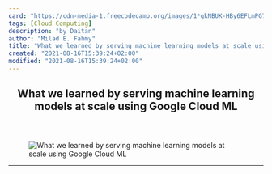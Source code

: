 ```yaml
---
card: "https://cdn-media-1.freecodecamp.org/images/1*gkNBUK-HBy6EFLmPG7Fv7Q.jpeg"
tags: [Cloud Computing]
description: "by Daitan"
author: "Milad E. Fahmy"
title: "What we learned by serving machine learning models at scale using Google Cloud ML"
created: "2021-08-16T15:39:24+02:00"
modified: "2021-08-16T15:39:24+02:00"
---
```

<div class="site-wrapper">
<main id="site-main" class="site-main outer">
<div class="inner">
<article class="post-full post tag-cloud-computing tag-machine-learning tag-data-science tag-programming tag-python ">
<header class="post-full-header">
<h1 class="post-full-title">What we learned by serving machine learning models at scale using Google Cloud ML</h1>
</header>
<figure class="post-full-image">
<picture>
<source media="(max-width: 700px)" sizes="1px" srcset="data:image/gif;base64,R0lGODlhAQABAIAAAAAAAP///yH5BAEAAAAALAAAAAABAAEAAAIBRAA7 1w">
<source media="(min-width: 701px)" sizes="(max-width: 800px) 400px,
(max-width: 1170px) 700px,
1400px" srcset="https://cdn-media-1.freecodecamp.org/images/1*gkNBUK-HBy6EFLmPG7Fv7Q.jpeg 300w,
https://cdn-media-1.freecodecamp.org/images/1*gkNBUK-HBy6EFLmPG7Fv7Q.jpeg 600w,
https://cdn-media-1.freecodecamp.org/images/1*gkNBUK-HBy6EFLmPG7Fv7Q.jpeg 1000w,
https://cdn-media-1.freecodecamp.org/images/1*gkNBUK-HBy6EFLmPG7Fv7Q.jpeg 2000w">
<img onerror="this.style.display='none'" src="https://cdn-media-1.freecodecamp.org/images/1*gkNBUK-HBy6EFLmPG7Fv7Q.jpeg" alt="What we learned by serving machine learning models at scale using Google Cloud ML">
</picture>
</figure>
<section class="post-full-content">
<div class="post-content medium-migrated-article">
</div>
<hr>
</section>
</article>
</div>
</main>
</div>
<!-- Google Tag Manager (noscript) -->
<!-- End Google Tag Manager (noscript) -->
